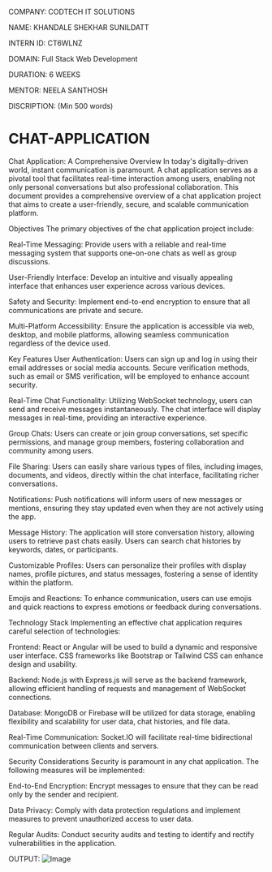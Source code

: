 COMPANY: CODTECH IT SOLUTIONS

NAME: KHANDALE SHEKHAR SUNILDATT

INTERN ID: CT6WLNZ

DOMAIN: Full Stack Web Development

DURATION: 6 WEEKS

MENTOR: NEELA SANTHOSH

DISCRIPTION: (Min 500 words)



# CHAT-APPLICATION

Chat Application: A Comprehensive Overview
In today's digitally-driven world, instant communication is paramount. A chat application serves as a pivotal tool that facilitates real-time interaction among users, enabling not only personal conversations but also professional collaboration. This document provides a comprehensive overview of a chat application project that aims to create a user-friendly, secure, and scalable communication platform.

Objectives
The primary objectives of the chat application project include:

Real-Time Messaging: Provide users with a reliable and real-time messaging system that supports one-on-one chats as well as group discussions.

User-Friendly Interface: Develop an intuitive and visually appealing interface that enhances user experience across various devices.

Safety and Security: Implement end-to-end encryption to ensure that all communications are private and secure.

Multi-Platform Accessibility: Ensure the application is accessible via web, desktop, and mobile platforms, allowing seamless communication regardless of the device used.

Key Features
User Authentication: Users can sign up and log in using their email addresses or social media accounts. Secure verification methods, such as email or SMS verification, will be employed to enhance account security.

Real-Time Chat Functionality: Utilizing WebSocket technology, users can send and receive messages instantaneously. The chat interface will display messages in real-time, providing an interactive experience.

Group Chats: Users can create or join group conversations, set specific permissions, and manage group members, fostering collaboration and community among users.

File Sharing: Users can easily share various types of files, including images, documents, and videos, directly within the chat interface, facilitating richer conversations.

Notifications: Push notifications will inform users of new messages or mentions, ensuring they stay updated even when they are not actively using the app.

Message History: The application will store conversation history, allowing users to retrieve past chats easily. Users can search chat histories by keywords, dates, or participants.

Customizable Profiles: Users can personalize their profiles with display names, profile pictures, and status messages, fostering a sense of identity within the platform.

Emojis and Reactions: To enhance communication, users can use emojis and quick reactions to express emotions or feedback during conversations.

Technology Stack
Implementing an effective chat application requires careful selection of technologies:

Frontend: React or Angular will be used to build a dynamic and responsive user interface. CSS frameworks like Bootstrap or Tailwind CSS can enhance design and usability.

Backend: Node.js with Express.js will serve as the backend framework, allowing efficient handling of requests and management of WebSocket connections.

Database: MongoDB or Firebase will be utilized for data storage, enabling flexibility and scalability for user data, chat histories, and file data.

Real-Time Communication: Socket.IO will facilitate real-time bidirectional communication between clients and servers.

Security Considerations
Security is paramount in any chat application. The following measures will be implemented:

End-to-End Encryption: Encrypt messages to ensure that they can be read only by the sender and recipient.

Data Privacy: Comply with data protection regulations and implement measures to prevent unauthorized access to user data.

Regular Audits: Conduct security audits and testing to identify and rectify vulnerabilities in the application.


OUTPUT: ![Image](https://github.com/user-attachments/assets/83600a19-3c5b-4e5d-8d9e-cbcbec2d5831)
